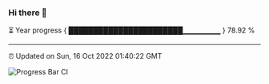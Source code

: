 ### Hi there 👋

⏳ Year progress { ███████████████████████▁▁▁▁▁▁▁ } 78.92 %

---

⏰ Updated on Sun, 16 Oct 2022 01:40:22 GMT

![Progress Bar CI](https://github.com/liununu/liununu/workflows/Progress%20Bar%20CI/badge.svg)
